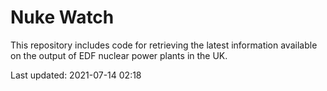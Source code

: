 # Nuke Watch

This repository includes code for retrieving the latest information available on the output of EDF nuclear power plants in the UK.

Last updated: 2021-07-14 02:18